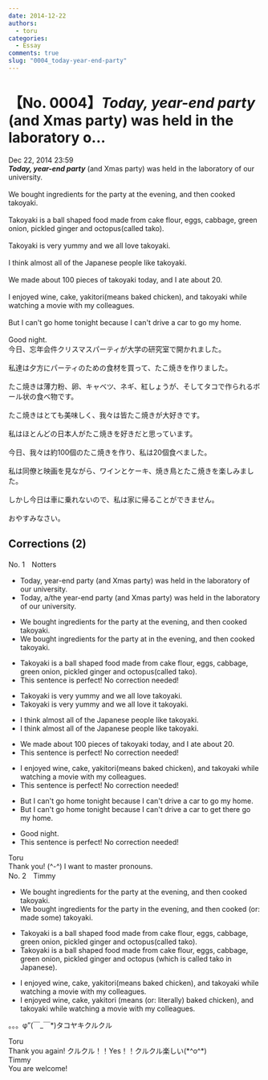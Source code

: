 ```yaml
---
date: 2014-12-22
authors:
  - toru
categories:
  - Essay
comments: true
slug: "0004_today-year-end-party"
---
```


# 【No. 0004】<strong><em>Today, year-end party</strong></em> (and Xmas party) was held in the laboratory o...
<div class="date">Dec 22, 2014 23:59</div>
<div id="post"><div id="body_show_ori">
<strong><em>Today, year-end party</strong></em> (and Xmas party) was held in the laboratory of our university.<br/><br/>We bought ingredients for the party at the evening, and then cooked takoyaki.<br/><br/>Takoyaki is a ball shaped food made from cake flour, eggs, cabbage, green onion, pickled ginger and octopus(called tako).<br/><br/>Takoyaki is very yummy and we all love takoyaki.<br/><br/>I think almost all of the Japanese people like takoyaki.<br/><br/>We made about 100 pieces of takoyaki today, and I ate about 20.<br/><br/>I enjoyed wine, cake, yakitori(means baked chicken), and takoyaki while watching a movie with my colleagues.<br/><br/>But I can't go home tonight because I can't drive a car to go my home.<br/><br/>Good night.
</div></div>

<!-- more -->

<div id="post_ja"><div id="body_show_mo">
今日、忘年会件クリスマスパーティが大学の研究室で開かれました。<br/><br/>私達は夕方にパーティのための食材を買って、たこ焼きを作りました。<br/><br/>たこ焼きは薄力粉、卵、キャベツ、ネギ、紅しょうが、そしてタコで作られるボール状の食べ物です。<br/><br/>たこ焼きはとても美味しく、我々は皆たこ焼きが大好きです。<br/><br/>私はほとんどの日本人がたこ焼きを好きだと思っています。<br/><br/>今日、我々は約100個のたこ焼きを作り、私は20個食べました。<br/><br/>私は同僚と映画を見ながら、ワインとケーキ、焼き鳥とたこ焼きを楽しみました。<br/><br/>しかし今日は車に乗れないので、私は家に帰ることができません。<br/><br/>おやすみなさい。
</div></div>

## Corrections (2)
<div id="block"><div class="first_name"> No. 1　<span class="just_name">Notters</span></div><div id="block2">
<ul class="correction_field">
<li class="incorrect">Today, year-end party (and Xmas party) was held in the laboratory of our university.</li>
<li class="corrected correct">
Today, <span class="f_blue">a/the</span> year-end party (and Xmas party) was held in the laboratory of our university.
</li>
</ul>
<ul class="correction_field">
<li class="incorrect">We bought ingredients for the party at the evening, and then cooked takoyaki.</li>
<li class="corrected correct">
We bought ingredients for the party <span class="sline">at </span><span class="f_blue">in </span>the evening, and then cooked takoyaki.
</li>
</ul>
<ul class="correction_field">
<li class="incorrect">Takoyaki is a ball shaped food made from cake flour, eggs, cabbage, green onion, pickled ginger and octopus(called tako).</li>
<li class="corrected perfect">This sentence is perfect! No correction needed!</li>
</ul>
<ul class="correction_field">
<li class="incorrect">Takoyaki is very yummy and we all love takoyaki.</li>
<li class="corrected correct">
Takoyaki is very yummy and we all love <span class="f_blue">it </span><span class="sline">takoyaki</span>.
</li>
</ul>
<ul class="correction_field">
<li class="incorrect">I think almost all of the Japanese people like takoyaki.</li>
<li class="corrected correct">
I think almost all <span class="sline">of the</span> Japanese people like takoyaki.
</li>
</ul>
<ul class="correction_field">
<li class="incorrect">We made about 100 pieces of takoyaki today, and I ate about 20.</li>
<li class="corrected perfect">This sentence is perfect! No correction needed!</li>
</ul>
<ul class="correction_field">
<li class="incorrect">I enjoyed wine, cake, yakitori(means baked chicken), and takoyaki while watching a movie with my colleagues.</li>
<li class="corrected perfect">This sentence is perfect! No correction needed!</li>
</ul>
<ul class="correction_field">
<li class="incorrect">But I can't go home tonight because I can't drive a car to go my home.</li>
<li class="corrected correct">
But I can't go home tonight because I can't drive a car to <span class="f_blue">get there</span> <span class="sline">go my home</span>.
</li>
</ul>
<ul class="correction_field">
<li class="incorrect">Good night.</li>
<li class="corrected perfect">This sentence is perfect! No correction needed!</li>
</ul>
</div><div class="name"><span class="just_name">Toru</span><br>
Thank you! (^-^) I want to master pronouns.
</div>
</div>
<div id="block"><div class="first_name"> No. 2　<span class="just_name">Timmy</span></div><div id="block2">
<ul class="correction_field">
<li class="incorrect">We bought ingredients for the party at the evening, and then cooked takoyaki.</li>
<li class="corrected correct">
We bought ingredients for the party in the evening, and then cooked (or: <span class="f_blue">made some</span>) takoyaki.
</li>
</ul>
<ul class="correction_field">
<li class="incorrect">Takoyaki is a ball shaped food made from cake flour, eggs, cabbage, green onion, pickled ginger and octopus(called tako).</li>
<li class="corrected correct">
Takoyaki is a ball shaped food made from cake flour, eggs, cabbage, green onion, pickled ginger and octopus (<span class="f_blue">which is</span> called tako <span class="f_blue">in Japanese</span>).
</li>
</ul>
<ul class="correction_field">
<li class="incorrect">I enjoyed wine, cake, yakitori(means baked chicken), and takoyaki while watching a movie with my colleagues.</li>
<li class="corrected correct">
I enjoyed wine, cake, yakitori (means (or: <span class="f_blue">literally</span>) baked chicken), and takoyaki while watching a movie with my colleagues.
</li>
</ul>
<p class="comment_small">
 。。。φ”(￣_￣*)タコヤキクルクル
</p>

</div><div class="name"><span class="just_name">Toru</span><br>
Thank you again! クルクル！！Yes！！クルクル楽しい(*^o^*)
</div>
<div class="name"><span class="just_name">Timmy</span><br>
You are welcome!
</div>
</div>
